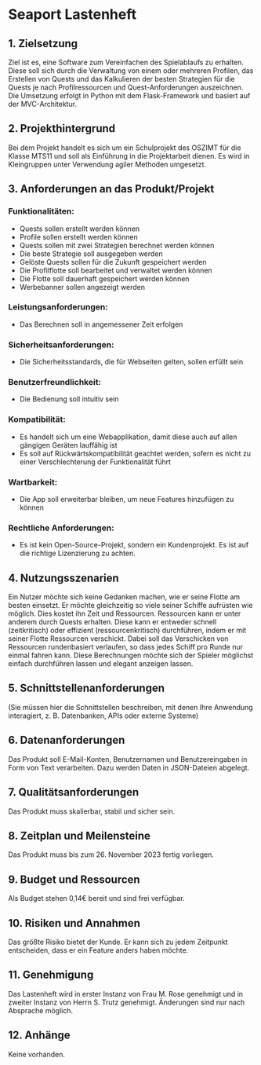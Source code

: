 # Seaport Lastenheft

## 1. Zielsetzung

Ziel ist es, eine Software zum Vereinfachen des Spielablaufs zu erhalten. Diese soll sich durch die Verwaltung von einem oder mehreren Profilen, das Erstellen von Quests und das Kalkulieren der besten Strategien für die Quests je nach Profilressourcen und Quest-Anforderungen auszeichnen. Die Umsetzung erfolgt in Python mit dem Flask-Framework und basiert auf der MVC-Architektur.

## 2. Projekthintergrund

Bei dem Projekt handelt es sich um ein Schulprojekt des OSZIMT für die Klasse MTS11 und soll als Einführung in die Projektarbeit dienen. Es wird in Kleingruppen unter Verwendung agiler Methoden umgesetzt.

## 3. Anforderungen an das Produkt/Projekt

### Funktionalitäten:

- Quests sollen erstellt werden können
- Profile sollen erstellt werden können
- Quests sollen mit zwei Strategien berechnet werden können
- Die beste Strategie soll ausgegeben werden
- Gelöste Quests sollen für die Zukunft gespeichert werden
- Die Profilflotte soll bearbeitet und verwaltet werden können
- Die Flotte soll dauerhaft gespeichert werden können
- Werbebanner sollen angezeigt werden

### Leistungsanforderungen:

- Das Berechnen soll in angemessener Zeit erfolgen

### Sicherheitsanforderungen:

- Die Sicherheitsstandards, die für Webseiten gelten, sollen erfüllt sein

### Benutzerfreundlichkeit:

- Die Bedienung soll intuitiv sein

### Kompatibilität:

- Es handelt sich um eine Webapplikation, damit diese auch auf allen gängigen Geräten lauffähig ist
- Es soll auf Rückwärtskompatibilität geachtet werden, sofern es nicht zu einer Verschlechterung der Funktionalität führt

### Wartbarkeit:

- Die App soll erweiterbar bleiben, um neue Features hinzufügen zu können

### Rechtliche Anforderungen:

- Es ist kein Open-Source-Projekt, sondern ein Kundenprojekt. Es ist auf die richtige Lizenzierung zu achten.

## 4. Nutzungsszenarien

Ein Nutzer möchte sich keine Gedanken machen, wie er seine Flotte am besten einsetzt. Er möchte gleichzeitig so viele seiner Schiffe aufrüsten wie möglich. Dies kostet ihn Zeit und Ressourcen. Ressourcen kann er unter anderem durch Quests erhalten. Diese kann er entweder schnell (zeitkritisch) oder effizient (ressourcenkritisch) durchführen, indem er mit seiner Flotte Ressourcen verschickt. Dabei soll das Verschicken von Ressourcen rundenbasiert verlaufen, so dass jedes Schiff pro Runde nur einmal fahren kann. Diese Berechnungen möchte sich der Spieler möglichst einfach durchführen lassen und elegant anzeigen lassen.

## 5. Schnittstellenanforderungen

(Sie müssen hier die Schnittstellen beschreiben, mit denen Ihre Anwendung interagiert, z. B. Datenbanken, APIs oder externe Systeme)

## 6. Datenanforderungen

Das Produkt soll E-Mail-Konten, Benutzernamen und Benutzereingaben in Form von Text verarbeiten. Dazu werden Daten in JSON-Dateien abgelegt.

## 7. Qualitätsanforderungen

Das Produkt muss skalierbar, stabil und sicher sein.

## 8. Zeitplan und Meilensteine

Das Produkt muss bis zum 26. November 2023 fertig vorliegen.

## 9. Budget und Ressourcen

Als Budget stehen 0,14€ bereit und sind frei verfügbar.

## 10. Risiken und Annahmen

Das größte Risiko bietet der Kunde. Er kann sich zu jedem Zeitpunkt entscheiden, dass er ein Feature anders haben möchte.

## 11. Genehmigung

Das Lastenheft wird in erster Instanz von Frau M. Rose genehmigt und in zweiter Instanz von Herrn S. Trutz genehmigt. Änderungen sind nur nach Absprache möglich.

## 12. Anhänge

Keine vorhanden.
